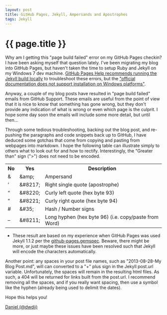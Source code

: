 ```yaml
---
layout: post
title: GitHub Pages, Jekyll, Ampersands and Apostrophes
tags: Jekyll
---
```

{{ page.title }}
====================
Why am I getting this "page build failed" error on my GitHub Pages checkin? I have been asking myself that question lately.
I've been migrating my blog into GitHub Pages, but haven't taken the time to setup Ruby and Jekyll on my 
Windows 7 dev machine. [GitHub Pages Help recommends running the Jekyll build locally](https://help.github.com/articles/pages-don-t-build-unable-to-run-jekyll#syntax-errors) 
to troubleshoot these errors, but the ["official documentation does not support installation on Windows platforms"](http://jekyllrb.com/docs/installation/). 

Anyway, a couple of my blog posts have resulted in "page build failed" emails from GitHub Support. 
These emails are useful from the point of view that it is nice to know that something has gone wrong, but they 
don't provide any indication of what is wrong or even which page is the culprit. I hope some day soon
the emails will include some more detail, but until then... 

Through some tedious troubleshooting, backing out the blog post, and re-pushing the paragraphs
and code snippets back up to GitHub, I have deduced some gotchas that come from copying and pasting
from webpages into markdown. I hope the following table can illustrate simply to others what to look
out for and how to rectify. Interestingly, the "Greater than" sign (">") does not need to be encoded.

<table id="PageBuildFailedGotchas">
	<tr>
		<th class="text-error">No</th>
		<th class="text-success">Yes</th>
		<th class="leftAlign">Description</th>
	</tr>
	<tr>
		<td>&amp;</td>
		<td>&amp;amp;</td>
		<td class="text-left">Ampersand</td>
	</tr>
	<tr>
		<td>&#8217;</td>
		<td>&amp;&#35;8217;</td>
		<td class="text-left">Right single quote (apostrophe)</td>
	</tr>
	<tr>
		<td>&#8220;</td>
		<td>&amp;&#35;8220;</td>
		<td class="text-left">Curly left quote (hex byte 93)</td>
	</tr>
	<tr>
		<td>&#8221;</td>
		<td>&amp;&#35;8221;</td>
		<td class="text-left">Curly right quote (hex byte 94)</td>
	</tr>
	<tr>
		<td>&#35;</td>
		<td>&amp;&#35;35;</td>
		<td class="text-left">Hash / Number signs</td>
	</tr>
	<tr>
		<td>&#8211;</td>
		<td>&amp;&#35;8211;</td>
		<td class="text-left">Long hyphen (hex byte 96) (i.e. copy/paste from Word)</td>
	</tr>
</table>

* These result are based on my experience when GitHub Pages was used Jekyll 1.1.2 per the
[github-pages.gemspec](https://github.com/github/pages-gem/blob/master/github-pages.gemspec#L16). Beware, there might be more,
or just maybe these issues have been resolved such that Jekyll will encode the characters automatically.

Another point: any spaces in your post file names, such as "2013-08-28-My Blog Post.md", will can converted to a "+" plus sign
in the Jekyll post.url variable. Unfortunately, the spaces will remain in the resulting html files. As such, a 404 will be returned
for links built from the post.url. I recommend removing all the spaces, and if you really want spacing, then use a symbol
like the hyphen (already being used to delimit the dates). 

Hope this helps you!

[Daniel (@dwdii)](http://twitter.com/dwdii)
 